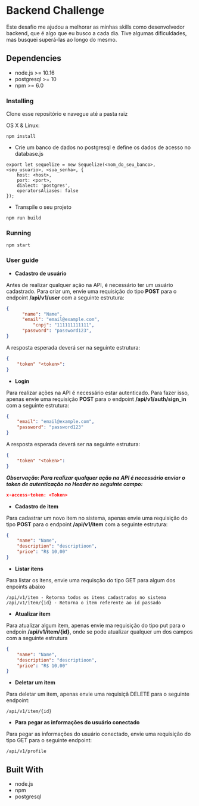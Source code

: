 # Backend Challenge
Este desafio me ajudou a melhorar as minhas skills como desenvolvedor backend, que é algo que eu busco a cada dia. Tive algumas dificuldades, mas busquei superá-las ao longo do mesmo. 

## Dependencies

- node.js >= 10.16
- postgresql >= 10 
- npm >= 6.0

### Installing
 
Clone esse repositório e navegue até a pasta raiz

OS X & Linux:

```
npm install
```

* Crie um banco de dados no postgresql e define os dados de acesso no database.js
```
export let sequelize = new Sequelize(<nom_do_seu_banco>, <seu_usuario>, <sua_senha>, {
    host: <host>,
    port: <port>,
    dialect: 'postgres',
    operatorsAliases: false
});
```
* Transpile o seu projeto
```
npm run build
```

### Running

```
npm start
```

### User guide
* **Cadastro de usuário**

Antes de realizar qualquer ação na API, é necessário ter um usuário cadastrado. Para criar um, envie uma requisição do tipo **POST** para o endpoint **/api/v1/user** com a seguinte estrutura:

```json
{
	  "name": "Name",
	  "email": "email@example.com",
    	  "cnpj": "111111111111",
	  "password": "password123",
}
```

A resposta esperada deverá ser na seguinte estrutura:

```json
{
    "token" "<token>":
}
```

* **Login**

Para realizar ações na API é necessário estar autenticado. Para fazer isso, apenas envie uma requisição **POST** para o endpoint **/api/v1/auth/sign_in** com a seguinte estrutura:

```json
{
	"email": "email@example.com",
	"password": "password123"
}
```
A resposta esperada deverá ser na seguinte estrutura:

```json
{
    "token" "<token>":
}
```
***Observação: Para realizar qualquer ação na API é necessário enviar o token de autenticação no Header no seguinte campo:***

```json
x-access-token: <Token>
```

* **Cadastro de item**

Para cadastrar um novo item no sistema, apenas envie uma requisição do tipo **POST** para o endpoint **/api/v1/item** com a seguinte estrutura:

```json
{
	"name": "Name",
	"description": "descriptioon",
	"price": "R$ 10,00"
}
```

* **Listar itens**

Para listar os itens, envie uma requisção do tipo GET para algum dos enpoints abaixo

```
/api/v1/item - Retorna todos os itens cadastrados no sistema
/api/v1/item/{id} - Retorna o item referente ao id passado
```

* **Atualizar item** 

Para atualizar algum item, apenas envie ma requisição do tipo put para o endpoin **/api/v1/item/{id}**, onde se pode atualizar qualquer um dos campos com a seguinte estrutura

```json
{
	"name": "Name",
	"description": "descriptioon",
	"price": "R$ 10,00"
}
```

* **Deletar um item**

Para deletar um item, apenas envie uma requisiçã DELETE para o seguinte endpoint:
```
/api/v1/item/{id}
```

* **Para pegar as informações do usuário conectado**


Para pegar as informações do usuário conectado, envie uma requisição do tipo GET para o seguinte endpoint:

```
/api/v1/profile
```

## Built With

* node.js
* npm
* postgresql
